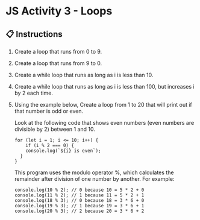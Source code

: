 # JS Activity 3 - Loops

## 📋 Instructions

1. Create a loop that runs from 0 to 9.

2. Create a loop that runs from 9 to 0.
   
3. Create a while loop that runs as long as i is less than 10.
   
4. Create a while loop that runs as long as i is less than 100,  but increases i by 2 each time.
   
5. Using the example below, Create a loop from 1  to 20 that will print out if that number is odd or even.
   
   Look at the following code that shows even numbers (even numbers are divisible by 2) between 1 and 10.

    ```
    for (let i = 1; i <= 10; i++) {
        if (i % 2 === 0) {
        console.log(`${i} is even`);
      }
    }
    ```

    This program uses the modulo operator %, which calculates the remainder after division of one number by another.
    For example:

    ```
    console.log(10 % 2); // 0 because 10 = 5 * 2 + 0
    console.log(11 % 2); // 1 because 11 = 5 * 2 + 1
    console.log(18 % 3); // 0 because 18 = 3 * 6 + 0
    console.log(19 % 3); // 1 because 19 = 3 * 6 + 1
    console.log(20 % 3); // 2 because 20 = 3 * 6 + 2
    ```

